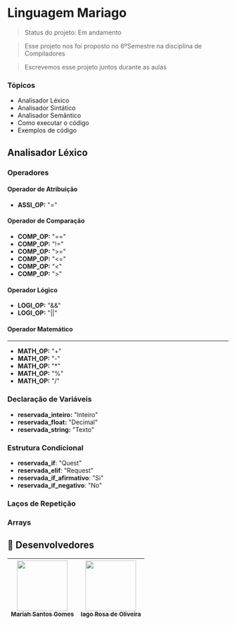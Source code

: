 # Linguagem Mariago
> Status do projeto: Em andamento

> Esse projeto nos foi proposto no 6ºSemestre na disciplina de Compiladores

> Escrevemos esse projeto juntos durante as aulas

### Tópicos
- Analisador Léxico
- Analisador Sintático
- Analisador Semântico
- Como executar o código
- Exemplos de código

## Analisador Léxico
### Operadores
#### Operador de Atribuição
- **ASSI_OP:** "="

#### Operador de Comparação
- **COMP_OP:** "=="
- **COMP_OP:** "!="
- **COMP_OP:** ">="
- **COMP_OP:** "<="
- **COMP_OP:** "<"
- **COMP_OP:** ">"

#### Operador Lógico
- **LOGI_OP:** "&&"
- **LOGI_OP:** "||"

#### Operador Matemático
***
- **MATH_OP:** "+"
- **MATH_OP:** "-"
- **MATH_OP:** "*"
- **MATH_OP:** "%"
- **MATH_OP:** "/"



### Declaração de Variáveis
- **reservada_inteiro:** "Inteiro"
- **reservada_float:** "Decimal"
- **reservada_string:** "Texto"

### Estrutura Condicional
 - **reservada_if**: "Quest"
 - **reservada_elif**: "Request"
 - **reservada_if_afirmativo**: "Si"
 - **reservada_if_negativo**: "No"
  
### Laços de Repetição
### Arrays

## :busts_in_silhouette: Desenvolvedores
| [<img loading="lazy" src="https://github.com/Mariah-Gomes/ProjetoCompMovel1/assets/141663285/e6827fd1-d8fe-4740-b6fc-fbbfccd05752" width=115><br><sub>Mariah Santos Gomes</sub>](https://github.com/Mariah-Gomes) | [<img loading="lazy" src="https://github.com/Mariah-Gomes/ProjetoCompMovel1/assets/141663285/66d7e656-b9e4-43b7-94fa-931b736df881" width=115><br><sub>Iago Rosa de Oliveira</sub>](https://github.com/iagorosa28) |
| :---: | :---: |
